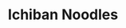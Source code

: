 ---
layout: place
title: "Ichiban Noodles"
permalink: /indiana/indianapolis/ichiban-noodles.html
stateAbbr: IN
stateName: Indiana
cityName: Indianapolis
seo:
  name: "Ichiban Noodles"
  type: Restaurant
  links: null
description: "Ichiban Noodles serves delicious sushi in Indianapolis, Indiana. Try fresh Japanese dishes for a great dining experience. "
place_id: ChIJW8rlvNZMa4gR0FgfpIzWjRk
photos:
  - name: >-
      places/ChIJW8rlvNZMa4gR0FgfpIzWjRk/photos/AeeoHcIkKKXDxdjCPKU0Q6Q04GrssE7y1SNkKj6Nb9ENzWBrOZoADyhjse3Cq1nFDrD48khq72BGsZLEnBFysnEcnZXT1Z1xPq3UEfxp3HfXJRTrmPEyELBEOkCcgsiTNFud9B8hGi-i4mDjN34JkmhRZJiQCRNBebu2ulyaG5o8GMtew8A_yoDXsuU-luiHw21z7lxNDwX6Vl2Gq4KZA8l-XV1tMNBygnC46NBxwIUIyW6G_qqdjeJ7rozIIAaS__WDjTrjw_VLIQzWvpHfYgEl6zb6FUF476L22c_xJEG0ZDZ-ibTepvZzZjX4NrGbLjjh77hXhEWt4EPiJ__qNM-cZqFn7U7OD8kbCFiZApEgba50Xg80RLGEytBZwgZ-E0kn8xoB-QKb_hikClzbZgYqN3dvXCKttZVTatHTRfyjIajI7A
    widthPx: 4032
    heightPx: 3024
    authorAttributions:
      - displayName: Nova Locs
        uri: https://maps.google.com/maps/contrib/103204420514152197896
        photoUri: >-
          https://lh3.googleusercontent.com/a-/ALV-UjWLm8QFUfvD8nLmnRYuEv2z4Rn8ckYPuY7MnHkk0sHF0ZZ0tCkuYQ=s100-p-k-no-mo
    flagContentUri: >-
      https://www.google.com/local/imagery/report/?cb_client=maps_api_places.places_api&image_key=!1e10!2sCIHM0ogKEICAgICctPWmGA&hl=en-US
    googleMapsUri: >-
      https://www.google.com/maps/place//data=!3m4!1e2!3m2!1sCIHM0ogKEICAgICctPWmGA!2e10!4m2!3m1!1s0x886b4cd6bce5ca5b:0x198dd68ca41f58d0
  - name: >-
      places/ChIJW8rlvNZMa4gR0FgfpIzWjRk/photos/AeeoHcItE-W-39Ph-PqF41EctdnzT5Hpqca1-sn_eQI9Cnb_Dxm8fznIQK3hH1TpPlLFYX7kv__dTe1Okg3qOzAXeFEeiTihjYB2QrIID1dyySJBUtCXpN88nQPYUNYFYqgAEB7eC2A5hdj56Y9bnPbkcMneaScbgXPJKhSOr4OBXrAtwej-lVvdjMsL0H3ErTPUZFngUncCL8xoYanCyNSgE6UzfiOS2BaaG_HfXZneppbKc4G8CT5T7ULL_0jihmh6PUqqk-RaU5vtcfCWTFMa8LxAx1lnzANAewsIofSw863QCw
    widthPx: 2470
    heightPx: 2964
    authorAttributions:
      - displayName: Ichiban Noodles
        uri: https://maps.google.com/maps/contrib/108740177034895327623
        photoUri: >-
          https://lh3.googleusercontent.com/a/ACg8ocLi5IueMKUAmhkSPOY1gb1FlCaYTQgptj6Sd4w0ePXUMPXo5Q=s100-p-k-no-mo
    flagContentUri: >-
      https://www.google.com/local/imagery/report/?cb_client=maps_api_places.places_api&image_key=!1e10!2sAF1QipP_K-sy4uc02Vc6F_tqUO5CEYVQIgzwNigbRro8&hl=en-US
    googleMapsUri: >-
      https://www.google.com/maps/place//data=!3m4!1e2!3m2!1sAF1QipP_K-sy4uc02Vc6F_tqUO5CEYVQIgzwNigbRro8!2e10!4m2!3m1!1s0x886b4cd6bce5ca5b:0x198dd68ca41f58d0
  - name: >-
      places/ChIJW8rlvNZMa4gR0FgfpIzWjRk/photos/AeeoHcLxlgwLTy_dAkVivbBce7oCsMLdgAtEj2XV-OH96DmV0zJgfdR8czjc4YkGUjmBWZw8TYCDpSZ97Fylsvw1-MZtuPCjxCn_s31WuOnh_HKwzUQciAC8z9QeAFLUyCaURCZIwebnjM-3TvkQkDyI5dmNt1BM_DHy1SG_9aZEYiecUC5WA8a6164XL0MrCF8dhLN7mF7kanXpJVKc_MeBVMInrf1vFpGxiD15nHXh4JmULWVlDzixFUefWJrB3jEWOMVgdssZ_un478rK3_3ciuatBCPUfsYzwtp3CRnhUYTJN5824TwIetNFYGfZfD_Qkq8gzhSU84KuY-VoJjtq2ImWvcr5MUuPM8eBY_SIFHNI0DJAUUoG6KWABmRLuT8sU-NKBzkaSyk2P1kCppXy2jTqYgrvJItaTLc6_Ix7R5c
    widthPx: 3600
    heightPx: 4800
    authorAttributions:
      - displayName: Inspired By Ink
        uri: https://maps.google.com/maps/contrib/116926980635043661931
        photoUri: >-
          https://lh3.googleusercontent.com/a/ACg8ocK3Mz3Kgas6XSNyzIwCb5-j-F5lKLCRKkL6whdA-rXP3aOwsk8=s100-p-k-no-mo
    flagContentUri: >-
      https://www.google.com/local/imagery/report/?cb_client=maps_api_places.places_api&image_key=!1e10!2sCIHM0ogKEICAgMCgjO6Bbw&hl=en-US
    googleMapsUri: >-
      https://www.google.com/maps/place//data=!3m4!1e2!3m2!1sCIHM0ogKEICAgMCgjO6Bbw!2e10!4m2!3m1!1s0x886b4cd6bce5ca5b:0x198dd68ca41f58d0
  - name: >-
      places/ChIJW8rlvNZMa4gR0FgfpIzWjRk/photos/AeeoHcLZBBTAt0F9ClVK0N6YX68sOw_NET1O5NmxxEhnksmW667-ud3uakHDHp0lBKLye6VcQs6nr0Csn6KOPXpSQhGBU9XCBV-pF_rC_KbN7flCbu_DKYLQPGdZl0XO4Ik1-XZiBZwc5XjYOoOnG92YXisr2_4Y50uviwBGJfKzqwyVTBByLZaY_NqP97Y2DdOzvelaiv6ffAGtYdvkx6o1e2VEAalOz_tT52r-ugl0dl9swxsUwt66zH0IIrrIfTMJJps0Nv-iEvJEnFBj_r0Ebmd60uS_vliJmFIT0AX0EPmz71jcUrQosWYP6X3Hhk3Wxuqn1-zwn9KJ1v1yx_9RJk_mxhxUFHiBrO19lgRFmFFtSKuEnAsYiqSo0Jph7w6QMnVKu6KSGq5Tt3bUaleqiZz9AQMNZG1KnrwCzvsEhWc
    widthPx: 3600
    heightPx: 4800
    authorAttributions:
      - displayName: Inspired By Ink
        uri: https://maps.google.com/maps/contrib/116926980635043661931
        photoUri: >-
          https://lh3.googleusercontent.com/a/ACg8ocK3Mz3Kgas6XSNyzIwCb5-j-F5lKLCRKkL6whdA-rXP3aOwsk8=s100-p-k-no-mo
    flagContentUri: >-
      https://www.google.com/local/imagery/report/?cb_client=maps_api_places.places_api&image_key=!1e10!2sCIHM0ogKEICAgMCgjO6BXw&hl=en-US
    googleMapsUri: >-
      https://www.google.com/maps/place//data=!3m4!1e2!3m2!1sCIHM0ogKEICAgMCgjO6BXw!2e10!4m2!3m1!1s0x886b4cd6bce5ca5b:0x198dd68ca41f58d0
  - name: >-
      places/ChIJW8rlvNZMa4gR0FgfpIzWjRk/photos/AeeoHcJXSNyxJkWpc7nLI169WGe8Klp1yOat_ixKTu1U_5_IgxIJC1pv0QQy0N9Lx8tQ6UN6f3Gy6r-wkDbinN8_tFQ1TPrA3VsMJhklXyhFuLpa-yE4jd0s6mqFd5QKUSOvdtMYwqDknBLy95Fn_yMkjMOGTPAaIcfdYlTQmacjJFVKapz91XgOIO-cAMKqG9Idt8_iir-U_gBlYZcOU6J3EPTGMTzYfm2hNxuHnh0qkLh5c3uRFbVaB1MPe4CSNjQNVa4nNcSXyvkADzyUvnsel31A-T4jEosO6vRHa6aFoUorCxow7rXPiwIpz2I3yj3Cv_srufyiqCbA_K2431D4jcUzfJ5uYuyXRv_cXvLVMpO7JTwZdLgNVIjfCSWN-xOUc1Eo3-9pq3Bje8stUcIuxFLGwmIKgVQC74Gs4LcyuYF20w
    widthPx: 4000
    heightPx: 3000
    authorAttributions:
      - displayName: Tengchung H
        uri: https://maps.google.com/maps/contrib/115290422326944174593
        photoUri: >-
          https://lh3.googleusercontent.com/a/ACg8ocI5ppzKgLDY7kGRuOq8bWrJ7zHTpDL3KEevRfc2DGt-Nk_pOA=s100-p-k-no-mo
    flagContentUri: >-
      https://www.google.com/local/imagery/report/?cb_client=maps_api_places.places_api&image_key=!1e10!2sCIHM0ogKEICAgMDwkJXTLw&hl=en-US
    googleMapsUri: >-
      https://www.google.com/maps/place//data=!3m4!1e2!3m2!1sCIHM0ogKEICAgMDwkJXTLw!2e10!4m2!3m1!1s0x886b4cd6bce5ca5b:0x198dd68ca41f58d0
  - name: >-
      places/ChIJW8rlvNZMa4gR0FgfpIzWjRk/photos/AeeoHcJs6Har03QoipRD0VCI48mTDz3ErWsWVOtYF0dls4mxlkJae_CiHR0Uh3TrLGjQC5t-b5j5v5oRW7-tJ5rS1M0M1U80UqUnYLX0UG0yi6tll5NXRPl4OSLdsmZA66Cx9D7k03G5gj4k-AQ97JDls_ir75LuugrUarC7Nx0VEjOJTI9EXP1u01KcpMLXxfHOMqfQMBTbfI9YQ7CCuyGi21P8wtZ6Y96BEAAbmLLjh6SQ3mAa-12nVDcVrHcVnt4SQfBGOxBv5caiTPgYMBS7uEHM6v_FoLFnPbp4S7wiO9tcVb121yO0JI1rvJ1i08-4qWad88wA8mmZE7cmkW6Uk9OtyBA3I6qOv7aHoJhv8lWxhTtQ8cO3h71LppYoGlg66C7LFLtuSXZpxRx5GIRbBsZb_F_tDW0Asv209FaQBEze9Ck7
    widthPx: 2770
    heightPx: 2984
    authorAttributions:
      - displayName: Leyder Ness
        uri: https://maps.google.com/maps/contrib/112209274865641064124
        photoUri: >-
          https://lh3.googleusercontent.com/a-/ALV-UjW3xelhJVBmPxNEFPGJbmivWcKWOTidTFRQhz4yun1SOEbs_Q=s100-p-k-no-mo
    flagContentUri: >-
      https://www.google.com/local/imagery/report/?cb_client=maps_api_places.places_api&image_key=!1e10!2sCIHM0ogKEICAgICv75699wE&hl=en-US
    googleMapsUri: >-
      https://www.google.com/maps/place//data=!3m4!1e2!3m2!1sCIHM0ogKEICAgICv75699wE!2e10!4m2!3m1!1s0x886b4cd6bce5ca5b:0x198dd68ca41f58d0
  - name: >-
      places/ChIJW8rlvNZMa4gR0FgfpIzWjRk/photos/AeeoHcJa_-c-kj02qLv5XQw-w3ouAY6h5ad6AhQHBKV-8ZnYd-kYpU9bmSPcuwdLs--FhCUdWXUI_rPZ7V1y-zjzPBWZOwfSCb3yhNc0TccUDd9hxlGYmeEQ6NX5qL8bYgzL_n1GmUdNG4EaGzop-0iN-OlbFmuTDSyZZXkpWYnI8FyKziTrQNg8SpccYcVi-jtIrqkrtODL3vGpN1o8BTlrUZNNFGzJ7WpifF0sxkKRMugEA5XDnxCSysbARHmu9p1AVHrbNzan-HSW6kHhBojKGXwumktXMc8jetkwwf9emEIp620536dWv4Dt1ghK7JFcSTqomx_7ay1jDe-u9Q8l8AFon78lgXkLqfwkrHLFBW3NcW85Pvwpz10776Mm8UYSekEV7ndDT01Xa18w4ryoymqzMQJ1KYCg60IVNSbzo8orZw
    widthPx: 3024
    heightPx: 4032
    authorAttributions:
      - displayName: Erin Bower
        uri: https://maps.google.com/maps/contrib/114436678464414845034
        photoUri: >-
          https://lh3.googleusercontent.com/a-/ALV-UjXCccn8I60dhKXfKqXrSW3596jHQRpLIlrmxUR7yI0zxaQ7QbHw=s100-p-k-no-mo
    flagContentUri: >-
      https://www.google.com/local/imagery/report/?cb_client=maps_api_places.places_api&image_key=!1e10!2sCIHM0ogKEICAgICc3MDuRA&hl=en-US
    googleMapsUri: >-
      https://www.google.com/maps/place//data=!3m4!1e2!3m2!1sCIHM0ogKEICAgICc3MDuRA!2e10!4m2!3m1!1s0x886b4cd6bce5ca5b:0x198dd68ca41f58d0
  - name: >-
      places/ChIJW8rlvNZMa4gR0FgfpIzWjRk/photos/AeeoHcK1KDPwb8NKwQDgCmFAGagYMkKLq5o0EgVf1v-0f9J0Jg_KDgXNgQiqm1NWnz01Ywr3VmbJXmIpAR4WrMzxH8yB09FNgBvaQzgMBfQxZKHeMKOjqfRZaEnDBwwLfSR7ZJ5o84qqFKpz0pFj98R96d57it80iIktxcRAVzwCTVDKthEjnZYVWTFr0tkJndza1n5UTEZ5e2jljoUYRKTlUw8-jRcgpaczC4Ol12BrAWwUeVfRIGc7rV1KCNJJWMn2NRbNq9w21RYV0po4Cf5yX2yo2LLgkwCRWa6x3s8AZw6CGURKZ-wrEHnBev7HlLRHyaQKQSUFkxd-aBJrqghrus2cv_POBtAoXuTsCvhVyCB64pAsuWarXt8g6lYR54KBPZ1sED5yuCteo9ZWVKDCxgpiCnpZRt4Jitje1rWH9Jbffg
    widthPx: 4032
    heightPx: 3024
    authorAttributions:
      - displayName: Emeandor “RAS” Gaming
        uri: https://maps.google.com/maps/contrib/108356354377552790470
        photoUri: >-
          https://lh3.googleusercontent.com/a-/ALV-UjX2AvYGNR9CqPhSRW-BEpNDeBCAuqC9rqy9oWbnExtMXNHUPZwZkw=s100-p-k-no-mo
    flagContentUri: >-
      https://www.google.com/local/imagery/report/?cb_client=maps_api_places.places_api&image_key=!1e10!2sCIHM0ogKEICAgICmyKKADw&hl=en-US
    googleMapsUri: >-
      https://www.google.com/maps/place//data=!3m4!1e2!3m2!1sCIHM0ogKEICAgICmyKKADw!2e10!4m2!3m1!1s0x886b4cd6bce5ca5b:0x198dd68ca41f58d0
  - name: >-
      places/ChIJW8rlvNZMa4gR0FgfpIzWjRk/photos/AeeoHcJRYGSppm-qb6IiMZmuXaqPGGckMNRabJobZqtDGwzFS8ivcWFZdCKHzg0GhFfEDs1vcQK4tVPyIv_LWvdVAKrYp-aibKR21djeU0DximXLs3bGi-Ln-S6AT1C0sKlrfwGk7HfqMp8_lr5CVUz4qNtJd73y9lHjxj82mV2Js0hIYTVUYio3geWNfsgD7n1WhAIemioGSWBsJfueE07ra3gi61gWTBTYPNSUvve-OMTzAAGTebK9q89iEtPX_lyQybzhKs1OCnY2vIUjI1FBDCQ03aMDghlWAoNAYgYJcf9oHJVi7R1lBzNUEQsWGTiguIvmwq28rY1TKO2btcCCCBCZ-fB-h2BiFuD6ABLVTj83kjNmOH9MHslbX8dYeTT01KWN81fHItPBDM8Li4DHJqMVSV97RGC2oLDDga1t4dnVsw
    widthPx: 3600
    heightPx: 4800
    authorAttributions:
      - displayName: Inspired By Ink
        uri: https://maps.google.com/maps/contrib/116926980635043661931
        photoUri: >-
          https://lh3.googleusercontent.com/a/ACg8ocK3Mz3Kgas6XSNyzIwCb5-j-F5lKLCRKkL6whdA-rXP3aOwsk8=s100-p-k-no-mo
    flagContentUri: >-
      https://www.google.com/local/imagery/report/?cb_client=maps_api_places.places_api&image_key=!1e10!2sCIHM0ogKEICAgMCgjO6BHw&hl=en-US
    googleMapsUri: >-
      https://www.google.com/maps/place//data=!3m4!1e2!3m2!1sCIHM0ogKEICAgMCgjO6BHw!2e10!4m2!3m1!1s0x886b4cd6bce5ca5b:0x198dd68ca41f58d0
  - name: >-
      places/ChIJW8rlvNZMa4gR0FgfpIzWjRk/photos/AeeoHcL0m69xCGxRV8VDhWPPWC3NkNFKaj57WWYXbS0e7t3kYn2lr4Nuy9ilrENNdPEFpkeNmA6KeFrYa6gZos29t86h8_ugSwZmZOIe2zDk9d8xhZj1y-gmIO3U3Ls66Vl6DDtBhyDCUU1_Df8ZL3dW9DmYbwpGnBwO5j_-J5mONxVC5sHaFYwNckiOtRF3UaJ7ReVstS5NHnyGhhEv9ForfiVAB2Biigy0P6dMQe8I-Jh7u2otHIjrRzg7SI1UMK8aSFslsV3d2ge6pS4Jl3LkuZAwLSrMr8Ss7ZULOk_j6TI6bAi2PNKPNB89u9pLF55_pggdqDqp9yNXE336KBRsmhqmmzVMpbPaawdZCQOOocJrhbkTdROThWhEqtRjxgHErJqR65xRIqX2X-fvP3Sjk03qncrGFjfglvO32mLhHEg
    widthPx: 3024
    heightPx: 4032
    authorAttributions:
      - displayName: Erin Bower
        uri: https://maps.google.com/maps/contrib/114436678464414845034
        photoUri: >-
          https://lh3.googleusercontent.com/a-/ALV-UjXCccn8I60dhKXfKqXrSW3596jHQRpLIlrmxUR7yI0zxaQ7QbHw=s100-p-k-no-mo
    flagContentUri: >-
      https://www.google.com/local/imagery/report/?cb_client=maps_api_places.places_api&image_key=!1e10!2sCIHM0ogKEICAgICc3MDufA&hl=en-US
    googleMapsUri: >-
      https://www.google.com/maps/place//data=!3m4!1e2!3m2!1sCIHM0ogKEICAgICc3MDufA!2e10!4m2!3m1!1s0x886b4cd6bce5ca5b:0x198dd68ca41f58d0
address: 8355 Bash St, Indianapolis, IN 46250, USA
street: 8355 Bash St
city: Indianapolis
state: IN
zip: '46250'
country: USA
neighborhood: Castleton
latitude: '39.908219'
longitude: '-86.048888'
accessibility_options:
  wheelchairAccessibleParking: true
  wheelchairAccessibleEntrance: true
  wheelchairAccessibleSeating: true
business_status: OPERATIONAL
name: Ichiban Noodles
google_maps_links:
  directionsUri: >-
    https://www.google.com/maps/dir//''/data=!4m7!4m6!1m1!4e2!1m2!1m1!1s0x886b4cd6bce5ca5b:0x198dd68ca41f58d0!3e0
  placeUri: https://maps.google.com/?cid=1841363722201684176
  writeAReviewUri: >-
    https://www.google.com/maps/place//data=!4m3!3m2!1s0x886b4cd6bce5ca5b:0x198dd68ca41f58d0!12e1
  reviewsUri: >-
    https://www.google.com/maps/place//data=!4m4!3m3!1s0x886b4cd6bce5ca5b:0x198dd68ca41f58d0!9m1!1b1
  photosUri: >-
    https://www.google.com/maps/place//data=!4m3!3m2!1s0x886b4cd6bce5ca5b:0x198dd68ca41f58d0!10e5
primary_type: Sushi Restaurant
opening_hours: null
secondary_opening_hours: null
phone: null
price_level: null
price_range: null
rating: null
rating_count: 0
website: null
reviews: null
parking_options: null
payment_options: null
allow_dogs: null
curbside_pickup: null
delivery: null
dine_in: null
good_for_children: null
good_for_groups: null
good_for_sports: null
live_music: null
menu_for_children: null
outdoor_seating: null
reservable: null
restroom: null
serves_beer: null
serves_breakfast: null
serves_brunch: null
serves_cocktails: null
serves_coffee: null
serves_dinner: null
serves_dessert: null
serves_lunch: null
serves_vegetarian_food: null
serves_wine: null
takeout: null
update_category: pro
summary: null

---